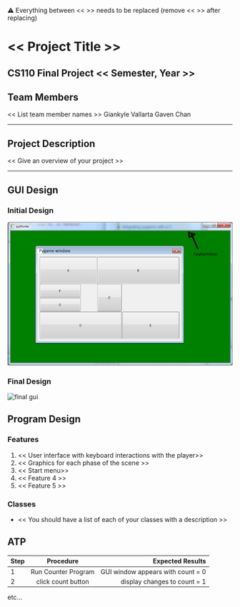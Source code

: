 
:warning: Everything between << >> needs to be replaced (remove << >> after replacing)

# << Project Title >>
## CS110 Final Project  << Semester, Year >>

## Team Members

<< List team member names >>
Giankyle Vallarta
Gaven Chan
***

## Project Description

<< Give an overview of your project >>


***    

## GUI Design

### Initial Design

![initial gui](assets/gui.jpg)

### Final Design

![final gui](assets/finalgui.jpg)

## Program Design

### Features

1. << User interface with keyboard interactions with the player>>
2. << Graphics for each phase of the scene >>
3. << Start menu>>
4. << Feature 4 >>
5. << Feature 5 >>

### Classes

- << You should have a list of each of your classes with a description >>

## ATP

| Step                 |Procedure             |Expected Results                   |
|----------------------|:--------------------:|----------------------------------:|
|  1                   | Run Counter Program  |GUI window appears with count = 0  |
|  2                   | click count button   | display changes to count = 1      |
etc...
